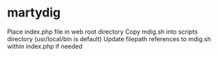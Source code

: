 # martydig
Place index.php file in web root directory
Copy mdig.sh into scripts directory (usr/local/bin is default)
Update filepath references to mdig.sh within index.php if needed
